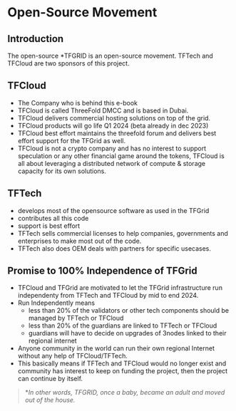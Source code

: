 # Open-Source Movement

## Introduction

The open-source *TFGRID is an open-source movement. TFTech and TFCloud are two sponsors of this project.

## TFCloud

- The Company who is behind this e-book
- TFCloud is called ThreeFold DMCC and is based in Dubai.
- TFCloud delivers commercial hosting solutions on top of the grid.
- TFCloud products will go life Q1 2024 (beta already in dec 2023)
- TFCloud best effort maintains the threefold forum and delivers best effort support for the TFGrid as well.
- TFCloud is not a crypto company and has no interest to support speculation or any other financial game around the tokens, TFCloud is all about leveraging a distributed network of compute & storage capacity for its own solutions.

## TFTech

- develops most of the opensource software as used in the TFGrid
- contributes all this code 
- support is best effort
- TFTech sells commercial licenses to help companies, governments and enterprises to make most out of the code.
- TFTech also does OEM deals with partners for specific usecases.

## Promise to 100% Independence of TFGrid

- TFCloud and TFGrid are motivated to let the TFGrid infrastructure run independenty from TFTech and TFCloud by mid to end 2024.
- Run Independently means
   - less than 20% of the validators or other tech components should be managed by TFTech or TFCloud
   - less than 20% of the guardians are linked to  TFTech or TFCloud
   - guardians will have to decide on upgrades of 3nodes linked to their regional internet
- Anyone community in the world can run their own regional Internet without any help of TFCloud/TFTech.
- This basically means if TFTech and TFCloud would no longer exist and community has interest to keep on funding the project, then the project can continue by itself. 

> **In other words, *TFGRID, once a baby, became an adult and moved out of the house.**